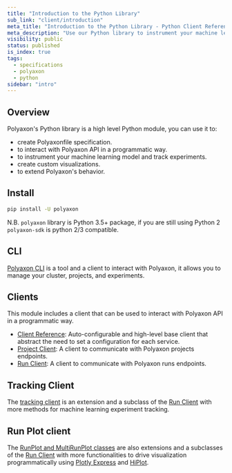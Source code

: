 ```yaml
---
title: "Introduction to the Python Library"
sub_link: "client/introduction"
meta_title: "Introduction to the Python Library - Python Client References"
meta_description: "Use our Python library to instrument your machine learning model and track experiments, create Polyaxonfile specification, and extend Polyaxon's behavior. Setup should only take a few lines of code. If you're using a popular framework, we have several integrations to make setting up Polyaxon easy."
visibility: public
status: published
is_index: true
tags:
  - specifications
  - polyaxon
  - python
sidebar: "intro"
---
```


## Overview

Polyaxon's Python library is a high level Python module, you can use it to:
  * create Polyaxonfile specification.
  * to interact with Polyaxon API in a programmatic way.
  * to instrument your machine learning model and track experiments.
  * create custom visualizations.
  * to extend Polyaxon's behavior.

## Install

```bash
pip install -U polyaxon
```

N.B. `polyaxon` library is Python 3.5+ package, if you are still using Python 2 `polyaxon-sdk` is python 2/3 compatible.

## CLI

[Polyaxon CLI](/docs/core/cli/) is a tool and a client to interact with Polyaxon, it allows you to manage your cluster, projects, and experiments.

## Clients

This module includes a client that can be used to interact with Polyaxon API in a programmatic way.


 * [Client Reference](/docs/core/python-library/polyaxon-client/): Auto-configurable and high-level base client that abstract the need to set a configuration for each service.
 * [Project Client](/docs/core/python-library/project-client/): A client to communicate with Polyaxon projects endpoints.
 * [Run Client](/docs/core/python-library/run-client/): A client to communicate with Polyaxon runs endpoints.


## Tracking Client

The [tracking client](/docs/experimentation/tracking/) is an extension and a subclass
of the [Run Client](/docs/core/python-library/run-client/) with more methods for machine learning experiment tracking.

## Run Plot client

The [RunPlot and MultiRunPlot classes](/docs/experimentation/visualizations/) are also extensions and a subclasses
of the [Run Client](/docs/core/python-library/run-client/) with more functionalities
to drive visualization programmatically using [Plotly Express](https://plotly.com/python/plotly-express/) and [HiPlot](https://github.com/facebookresearch/hiplot).
